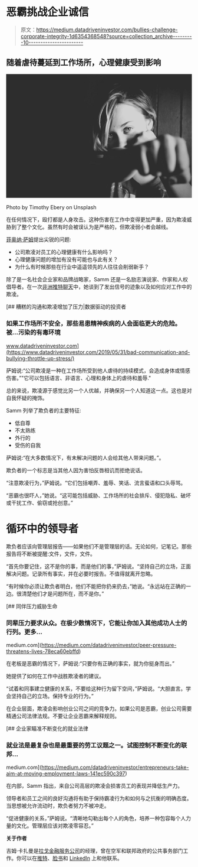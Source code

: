# 恶霸挑战企业诚信

> 原文：<https://medium.datadriveninvestor.com/bullies-challenge-corporate-integrity-1d6354368548?source=collection_archive---------10----------------------->

## 随着虐待蔓延到工作场所，心理健康受到影响

![](img/1bdb1f7c73c1eb024cfb85c7edb28877.png)

Photo by Timothy Ebery on Unsplash

在任何情况下，殴打都是人身攻击。这种伤害在工作中变得更加严重，因为欺凌威胁到了整个文化。虽然有时会被误认为是严格的，但欺凌弱小者会越线。

[菲奥纳·萨姆](https://twitter.com/fionahtorindoh/)提出尖锐的问题:

*   公司欺凌对员工的心理健康有什么影响吗？
*   心理健康问题的增加有没有可能也与此有关？
*   为什么有时候那些在行业中遥遥领先的人往往会削弱新手？

除了是一名社会企业家和品牌战略家，Samm 还是一名励志演说家、作家和人权倡导者。在一次[非洲推特聊天](https://twitter.com/AfricaTweetChat)中，她谈到了发出信号的迹象以及如何应对工作中的欺凌。

[](https://www.datadriveninvestor.com/2019/05/31/bad-communication-and-bullying-throttle-up-stress/) [## 糟糕的沟通和欺凌增加了压力|数据驱动的投资者

### 如果工作场所不安全，那些易患精神疾病的人会面临更大的危险。被…污染的有毒环境

www.datadriveninvestor.com](https://www.datadriveninvestor.com/2019/05/31/bad-communication-and-bullying-throttle-up-stress/) 

萨姆说:“公司欺凌是一种在工作场所受到他人虐待的持续模式，会造成身体或情感伤害。”"它可以包括语言、非语言、心理和身体上的虐待和羞辱."

总的来说，欺凌源于感觉比另一个人优越，并确保另一个人知道这一点。这也是对自我怀疑的掩饰。

Samm 列举了欺负者的主要特征:

*   低自尊
*   不太熟练
*   外行的
*   受伤的自我

萨姆说:“在大多数情况下，有未解决问题的人会给其他人带来问题。”。

欺负者的一个标志是当其他人因为害怕反唇相讥而拒绝说话。

“注意欺凌行为，”萨姆说。“它们包括嘲弄、羞辱、笑话、流言蜚语和口头辱骂。

“恶霸也很吓人，”她说。“这可能包括威胁、工作场所的社会排斥、侵犯隐私、破坏或干扰工作、偷窃或抢创意。”

# **循环中的领导者**

欺负者应该向管理层报告——如果他们不是管理层的话。无论如何，记笔记。那些报告将不断被提醒:文件，文件，文件。

“首先你要记住，这不是你的事，而是他们的事，”萨姆说。“坚持自己的立场，正面解决问题。记录所有事实，并在必要时报告。不值得就离开忽略。

“有时候你必须让欺负者明白，他们不能把你扔来扔去，”她说。“永远站在正确的一边。很清楚他们才是问题所在，而不是你。”

[](https://medium.com/datadriveninvestor/peer-pressure-threatens-lives-78eca60ebffd) [## 同伴压力威胁生命

### 同辈压力要求从众。在极少数情况下，它能让你加入其他成功人士的行列。更多…

medium.com](https://medium.com/datadriveninvestor/peer-pressure-threatens-lives-78eca60ebffd) 

在老板是恶霸的情况下，萨姆说:“只要你有正确的事实，就为你挺身而出。”

她提供了如何在工作中战胜欺凌者的建议。

“试着和同事建立健康的关系，不要给这种行为留下空间，”萨姆说。“大胆直言。学会坚持自己的立场。保持专业的行为。”

在企业层面，欺凌会影响创业公司之间的竞争力。如果公司是恶霸，创业公司需要精通公司法律法规。不要让企业恶霸来解释规则。

[](https://medium.com/datadriveninvestor/entrepreneurs-take-aim-at-moving-employment-laws-141ec590c397) [## 企业家瞄准不断变化的就业法律

### 就业法是最复杂也是最重要的劳工议题之一。试图控制不断变化的联邦…

medium.com](https://medium.com/datadriveninvestor/entrepreneurs-take-aim-at-moving-employment-laws-141ec590c397) 

在内部，Samm 指出，来自公司高层的欺凌会损害员工的表现并降低生产力。

领导者和员工之间的良好沟通将有助于保持霸凌行为和如何与之抗衡的明确态度。当思想被允许流动时，欺负者努力不被冲走。

“促进健康的关系，”萨姆说。“清晰地勾勒出每个人的角色，培养一种包容每个人力量的文化。管理层应该对欺凌零容忍。”

**关于作者**

吉姆·卡扎曼是[拉戈金融服务公司](http://largofinancialservices.com/)的经理，曾在空军和联邦政府的公共事务部门工作。你可以在[推特](https://twitter.com/JKatzaman)、[脸书](https://www.facebook.com/jim.katzaman)和 [LinkedIn](https://www.linkedin.com/in/jim-katzaman-33641b21/) 上和他联系。